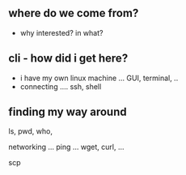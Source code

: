 ## where do we come from?

  * why interested? in what?


## cli - how did i get here?

  * i have my own linux machine ... GUI, terminal, ..
  * connecting .... ssh, shell

## finding my way around

ls, pwd, who,

networking ... ping ... wget, curl, ...

scp
